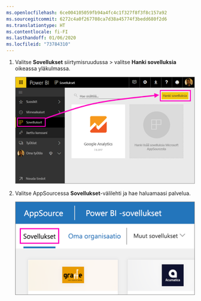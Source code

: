```yaml
---
ms.openlocfilehash: 6ce004105059fb94a4fc4c1f327f8f3f8c157a92
ms.sourcegitcommit: 6272c4a0f267708ca7d38a45774f3bedd680f2d6
ms.translationtype: HT
ms.contentlocale: fi-FI
ms.lasthandoff: 01/06/2020
ms.locfileid: "73784310"
---
```

1. Valitse **Sovellukset** siirtymisruudussa > valitse **Hanki sovelluksia** oikeassa yläkulmassa.
   
     ![Hanki sovelluksia -kuvake](./media/powerbi-service-apps-get-more-apps/power-bi-service-apps-get-apps-1-app-line.png)
2. Valitse AppSourcessa **Sovellukset**-välilehti ja hae haluamaasi palvelua.
   
    ![AppSourcen Sovellukset-välilehti](./media/powerbi-service-apps-get-more-apps/power-bi-appsource-apps.png)

